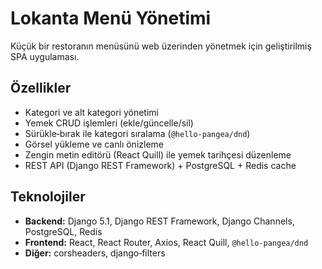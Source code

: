# Lokanta Menü Yönetimi

Küçük bir restoranın menüsünü web üzerinden yönetmek için geliştirilmiş SPA uygulaması.

## Özellikler
- Kategori ve alt kategori yönetimi  
- Yemek CRUD işlemleri (ekle/güncelle/sil)  
- Sürükle‑bırak ile kategori sıralama (`@hello-pangea/dnd`)  
- Görsel yükleme ve canlı önizleme  
- Zengin metin editörü (React Quill) ile yemek tarihçesi düzenleme  
- REST API (Django REST Framework) + PostgreSQL + Redis cache  

## Teknolojiler
- **Backend:** Django 5.1, Django REST Framework, Django Channels, PostgreSQL, Redis  
- **Frontend:** React, React Router, Axios, React Quill, `@hello-pangea/dnd`  
- **Diğer:** corsheaders, django‑filters  
